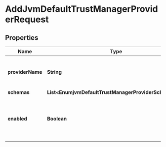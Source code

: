 

# AddJvmDefaultTrustManagerProviderRequest


## Properties

| Name | Type | Description | Notes |
|------------ | ------------- | ------------- | -------------|
|**providerName** | **String** | Name of the new Trust Manager Provider |  |
|**schemas** | **List&lt;EnumjvmDefaultTrustManagerProviderSchemaUrn&gt;** |  |  |
|**enabled** | **Boolean** | Indicate whether the Trust Manager Provider is enabled for use. |  |



